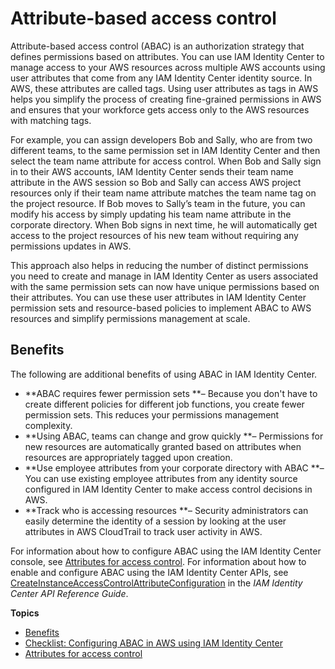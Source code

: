 # Attribute\-based access control<a name="abac"></a>

Attribute\-based access control \(ABAC\) is an authorization strategy that defines permissions based on attributes\. You can use IAM Identity Center to manage access to your AWS resources across multiple AWS accounts using user attributes that come from any IAM Identity Center identity source\. In AWS, these attributes are called tags\. Using user attributes as tags in AWS helps you simplify the process of creating fine\-grained permissions in AWS and ensures that your workforce gets access only to the AWS resources with matching tags\.

For example, you can assign developers Bob and Sally, who are from two different teams, to the same permission set in IAM Identity Center and then select the team name attribute for access control\. When Bob and Sally sign in to their AWS accounts, IAM Identity Center sends their team name attribute in the AWS session so Bob and Sally can access AWS project resources only if their team name attribute matches the team name tag on the project resource\. If Bob moves to Sally’s team in the future, you can modify his access by simply updating his team name attribute in the corporate directory\. When Bob signs in next time, he will automatically get access to the project resources of his new team without requiring any permissions updates in AWS\. 

This approach also helps in reducing the number of distinct permissions you need to create and manage in IAM Identity Center as users associated with the same permission sets can now have unique permissions based on their attributes\. You can use these user attributes in IAM Identity Center permission sets and resource\-based policies to implement ABAC to AWS resources and simplify permissions management at scale\.

## Benefits<a name="abac-benefits"></a>

The following are additional benefits of using ABAC in IAM Identity Center\.
+ **ABAC requires fewer permission sets **– Because you don't have to create different policies for different job functions, you create fewer permission sets\. This reduces your permissions management complexity\.
+ **Using ABAC, teams can change and grow quickly **– Permissions for new resources are automatically granted based on attributes when resources are appropriately tagged upon creation\. 
+ **Use employee attributes from your corporate directory with ABAC **– You can use existing employee attributes from any identity source configured in IAM Identity Center to make access control decisions in AWS\.
+ **Track who is accessing resources **– Security administrators can easily determine the identity of a session by looking at the user attributes in AWS CloudTrail to track user activity in AWS\.

For information about how to configure ABAC using the IAM Identity Center console, see [Attributes for access control](attributesforaccesscontrol.md)\. For information about how to enable and configure ABAC using the IAM Identity Center APIs, see [CreateInstanceAccessControlAttributeConfiguration](https://docs.aws.amazon.com/singlesignon/latest/APIReference/API_CreateInstanceAccessControlAttributeConfiguration.html) in the *IAM Identity Center API Reference Guide*\.

**Topics**
+ [Benefits](#abac-benefits)
+ [Checklist: Configuring ABAC in AWS using IAM Identity Center](abac-checklist.md)
+ [Attributes for access control](attributesforaccesscontrol.md)